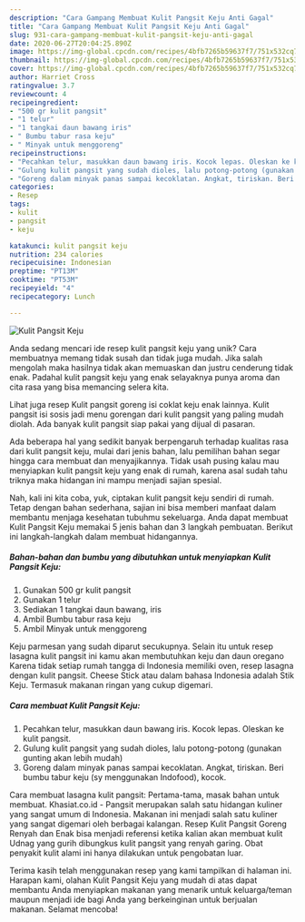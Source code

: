 ```yaml
---
description: "Cara Gampang Membuat Kulit Pangsit Keju Anti Gagal"
title: "Cara Gampang Membuat Kulit Pangsit Keju Anti Gagal"
slug: 931-cara-gampang-membuat-kulit-pangsit-keju-anti-gagal
date: 2020-06-27T20:04:25.890Z
image: https://img-global.cpcdn.com/recipes/4bfb7265b59637f7/751x532cq70/kulit-pangsit-keju-foto-resep-utama.jpg
thumbnail: https://img-global.cpcdn.com/recipes/4bfb7265b59637f7/751x532cq70/kulit-pangsit-keju-foto-resep-utama.jpg
cover: https://img-global.cpcdn.com/recipes/4bfb7265b59637f7/751x532cq70/kulit-pangsit-keju-foto-resep-utama.jpg
author: Harriet Cross
ratingvalue: 3.7
reviewcount: 4
recipeingredient:
- "500 gr kulit pangsit"
- "1 telur"
- "1 tangkai daun bawang iris"
- " Bumbu tabur rasa keju"
- " Minyak untuk menggoreng"
recipeinstructions:
- "Pecahkan telur, masukkan daun bawang iris. Kocok lepas. Oleskan ke kulit pangsit."
- "Gulung kulit pangsit yang sudah dioles, lalu potong-potong (gunakan gunting akan lebih mudah)"
- "Goreng dalam minyak panas sampai kecoklatan. Angkat, tiriskan. Beri bumbu tabur keju (sy menggunakan Indofood), kocok."
categories:
- Resep
tags:
- kulit
- pangsit
- keju

katakunci: kulit pangsit keju 
nutrition: 234 calories
recipecuisine: Indonesian
preptime: "PT13M"
cooktime: "PT53M"
recipeyield: "4"
recipecategory: Lunch

---
```



![Kulit Pangsit Keju](https://img-global.cpcdn.com/recipes/4bfb7265b59637f7/751x532cq70/kulit-pangsit-keju-foto-resep-utama.jpg)

Anda sedang mencari ide resep kulit pangsit keju yang unik? Cara membuatnya memang tidak susah dan tidak juga mudah. Jika salah mengolah maka hasilnya tidak akan memuaskan dan justru cenderung tidak enak. Padahal kulit pangsit keju yang enak selayaknya punya aroma dan cita rasa yang bisa memancing selera kita.

Lihat juga resep Kulit pangsit goreng isi coklat keju enak lainnya. Kulit pangsit isi sosis jadi menu gorengan dari kulit pangsit yang paling mudah diolah. Ada banyak kulit pangsit siap pakai yang dijual di pasaran.

Ada beberapa hal yang sedikit banyak berpengaruh terhadap kualitas rasa dari kulit pangsit keju, mulai dari jenis bahan, lalu pemilihan bahan segar hingga cara membuat dan menyajikannya. Tidak usah pusing kalau mau menyiapkan kulit pangsit keju yang enak di rumah, karena asal sudah tahu triknya maka hidangan ini mampu menjadi sajian spesial.


Nah, kali ini kita coba, yuk, ciptakan kulit pangsit keju sendiri di rumah. Tetap dengan bahan sederhana, sajian ini bisa memberi manfaat dalam membantu menjaga kesehatan tubuhmu sekeluarga. Anda dapat membuat Kulit Pangsit Keju memakai 5 jenis bahan dan 3 langkah pembuatan. Berikut ini langkah-langkah dalam membuat hidangannya.

<!--inarticleads1-->

##### Bahan-bahan dan bumbu yang dibutuhkan untuk menyiapkan Kulit Pangsit Keju:

1. Gunakan 500 gr kulit pangsit
1. Gunakan 1 telur
1. Sediakan 1 tangkai daun bawang, iris
1. Ambil  Bumbu tabur rasa keju
1. Ambil  Minyak untuk menggoreng


Keju parmesan yang sudah diparut secukupnya. Selain itu untuk resep lasagna kulit pangsit ini kamu akan membutuhkan keju dan daun oregano Karena tidak setiap rumah tangga di Indonesia memiliki oven, resep lasagna dengan kulit pangsit. Cheese Stick atau dalam bahasa Indonesia adalah Stik Keju. Termasuk makanan ringan yang cukup digemari. 

<!--inarticleads2-->

##### Cara membuat Kulit Pangsit Keju:

1. Pecahkan telur, masukkan daun bawang iris. Kocok lepas. Oleskan ke kulit pangsit.
1. Gulung kulit pangsit yang sudah dioles, lalu potong-potong (gunakan gunting akan lebih mudah)
1. Goreng dalam minyak panas sampai kecoklatan. Angkat, tiriskan. Beri bumbu tabur keju (sy menggunakan Indofood), kocok.


Cara membuat lasagna kulit pangsit: Pertama-tama, masak bahan untuk membuat. Khasiat.co.id - Pangsit merupakan salah satu hidangan kuliner yang sangat umum di Indonesia. Makanan ini menjadi salah satu kuliner yang sangat digemari oleh berbagai kalangan. Resep Kulit Pangsit Goreng Renyah dan Enak bisa menjadi referensi ketika kalian akan membuat kulit Udnag yang gurih dibungkus kulit pangsit yang renyah garing. Obat penyakit kulit alami ini hanya dilakukan untuk pengobatan luar. 

Terima kasih telah menggunakan resep yang kami tampilkan di halaman ini. Harapan kami, olahan Kulit Pangsit Keju yang mudah di atas dapat membantu Anda menyiapkan makanan yang menarik untuk keluarga/teman maupun menjadi ide bagi Anda yang berkeinginan untuk berjualan makanan. Selamat mencoba!
